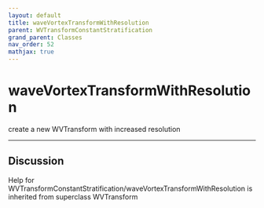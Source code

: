 ```yaml
---
layout: default
title: waveVortexTransformWithResolution
parent: WVTransformConstantStratification
grand_parent: Classes
nav_order: 52
mathjax: true
---
```


#  waveVortexTransformWithResolution

create a new WVTransform with increased resolution


---

## Discussion

  
Help for WVTransformConstantStratification/waveVortexTransformWithResolution is inherited from superclass WVTransform
